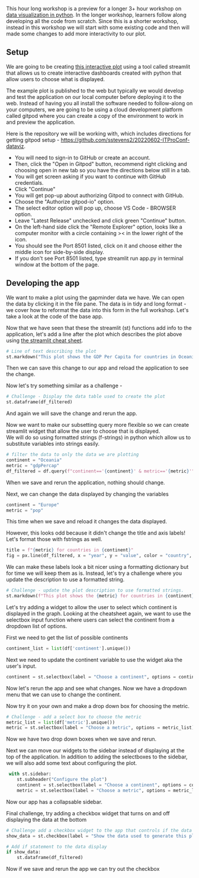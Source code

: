 This hour long workshop is a preview for a longer 3+ hour workshop on [data visualization in python](https://carpentries-incubator.github.io/python-interactive-data-visualizations/).  In the longer workshop, learners
follow along developing all the code from scratch.  Since this is a shorter workshop, instead in this workshop we will start 
with some existing code and then will made some changes to add more interactivity to our plot.

## Setup 
We are going to be creating [this interactive plot](https://sstevens2-interact-with-gapminder-data-app-app-zc78i8.streamlit.app/)
using a tool called streamlit that allows us to create interactive dashboards created with python that allow users to choose what is displayed.

The example plot is published to the web but typically we would develop and test the application on our local 
computer before deploying it to the web.
Instead of having you all install the software needed to follow-along on your computers, 
we are going to be using a cloud development platform called gitpod where you can create 
a copy of the environment to work in and preview the application.

Here is the repository we will be working with, which includes directions for getting gitpod setup - 
<https://github.com/sstevens2/20220602-ITProConf-dataviz>.

- You will need to sign-in to GitHub or create an account.
- Then, click the "Open in Gitpod" button, recommend right clicking and choosing open in new tab so you have the directions below still in a tab.
- You will get screen asking if you want to continue with GitHub credentials.
- Click "Continue"
- You will get pop-up about authorizing Gitpod to connect with GitHub.
- Choose the "Authorize gitpod-io" option.
- The select editor option will pop up, choose VS Code - BROWSER option.
- Leave "Latest Release" unchecked and click green "Continue" button.
- On the left-hand side click the "Remote Explorer" option, looks like a computer monitor with a circle containing >< in the lower right of the icon.
- You should see the Port 8501 listed, click on it and choose either the middle icon for side-by-side display.
- If you don't see Port 8501 listed, type streamlit run app.py in terminal window at the bottom of the page.

## Developing the app

We want to make a plot using the gapminder data we have.
We can open the data by clicking it in the file pane.
The data is in tidy and long format - we cover how to reformat the data into this form in the full workshop.
Let's take a look at the code of the base app.
<!--- ADD IN MORE ABOUT WHAT EACH LINE DOES HERE FOR FULL DESCRIPTION -->

Now that we have seen that these the streamlit (st) functions add info to the application, 
let's add a line after the plot which describes the plot above using [the streamlit cheat sheet](https://docs.streamlit.io/library/api-reference).

```python
# Line of text describing the plot 
st.markdown("This plot shows the GDP Per Capita for countries in Oceania.")
```

Then we can save this change to our app and reload the application to see the change.

Now let's try something similar as a challenge - 
```python
# Challenge - Display the data table used to create the plot
st.dataframe(df_filtered)
```

And again we will save the change and rerun the app.

<!--- CHECKPOINT: app2 VERSION complete here -->

Now we want to make our subsetting query more flexible so we can create streamlit 
widget that allow the user to choose that is displayed.  
We will do so using formatted strings (f-strings) in python which allow us to substitute variables into strings easily.

```python
# filter the data to only the data we are plotting
continent = "Oceania"
metric = "gdpPercap"
df_filtered = df.query(f"continent=='{continent}' & metric=='{metric}'")
```

When we save and rerun the application, nothing should change.

Next, we can change the data displayed by changing the variables

```python
continent = "Europe"
metric = "pop"
```

This time when we save and reload it changes the data displayed.

However, this looks odd because it didn't change the title and axis labels!
Let's format those with fstrings as well.

```python
title = f"{metric} for countries in {continent}"
fig = px.line(df_filtered, x = "year", y = "value", color = "country", title = title, labels={"value": f"{metric}"})
```

We can make these labels look a bit nicer using a formatting dictionary but for time we will keep them as is.
Instead, let's try a challenge where you update the description to use a formatted string.

```python
# Challenge - update the plot description to use formatted strings.
st.markdown(f"This plot shows the {metric} for countries in {continent}.")
```

Let's try adding a widget to allow the user to select which continent is displayed in the graph.
Looking at the cheatsheet again, we want to use the selectbox input function where users can 
select the continent from a dropdown list of options.

First we need to get the list of possible continents

```python
continent_list = list(df['continent'].unique())
```

Next we need to update the continent variable to use the widget aka the user's input.

```python
continent = st.selectbox(label = "Choose a continent", options = continent_list)
```

Now let's rerun the app and see what changes. 
Now we have a dropdown menu that we can use to change the continent.

Now try it on your own and make a drop down box for choosing the metric.

```python
# Challenge - add a select box to choose the metric
metric_list = list(df['metric'].unique())
metric = st.selectbox(label = "Choose a metric", options = metric_list)
```
Now we have two drop down boxes when we save and rerun.

<!--- CHECKPOINT: app3 VERSION complete here -->

Next we can move our widgets to the sidebar instead of displaying at the top of the application.
In addition to adding the selectboxes to the sidebar, we will also add some text about configuring the plot.

```python
 with st.sidebar:
    st.subheader("Configure the plot")
    continent = st.selectbox(label = "Choose a continent", options = continent_list)
    metric = st.selectbox(label = "Choose a metric", options = metric_list)
```

Now our app has a collapsable sidebar.

Final challenge, try adding a checkbox widget that turns on and off displaying the data at the bottom

```python
# Challenge add a checkbox widget to the app that controls if the data table displays or not.
show_data = st.checkbox(label = "Show the data used to generate this plot", value = False)
```

```python
# Add if statement to the data display
if show_data:
    st.dataframe(df_filtered)
```

Now if we save and rerun the app we can try out the checkbox

<!--- app4 VERSION complete here -- >

There are many more additions we can make to this dashboard - fixing the labels, creating sliders so the 
user can zoom change the years displayed, adding an option for the users to search and add or remove specific 
countries.  We will also want to deploy the application so that others can view it online, remember we have 
been previewing it in our cloud development environment but it isn't deployed for others. Come to the full 
workshop to learn more! - We usually run this workshop during the Fall semester as a mini-workshop - https://datascience.wisc.edu/training-resources/
You can see the final version of the application - ,https://share.streamlit.io/sstevens2/interact-with-gapminder-data-app/main/app.py. 
deployed online for other's to use with streamlit.io.
Note: you can also publish streamlit apps on Posit Connect hosted by DoIT's RCI group.
